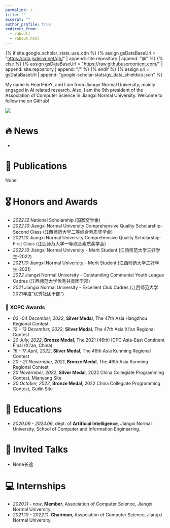 ```yaml
---
permalink: /
title: ""
excerpt: ""
author_profile: true
redirect_from: 
  - /about/
  - /about.html
---
```


{% if site.google_scholar_stats_use_cdn %}
{% assign gsDataBaseUrl = "https://cdn.jsdelivr.net/gh/" | append: site.repository | append: "@" %}
{% else %}
{% assign gsDataBaseUrl = "https://raw.githubusercontent.com/" | append: site.repository | append: "/" %}
{% endif %}
{% assign url = gsDataBaseUrl | append: "google-scholar-stats/gs_data_shieldsio.json" %}

<span class='anchor' id='about-me'></span>

My name is HeartFireY, and I am from Jiangxi Normal University, mainly engaged in AI related research. Also, I am the 9th president of the Association of Computer Science in Jiangxi Normal University. Welcome to follow me on GitHub!

 <a href='https://scholar.google.com/citations?user=DhtAFkwAAAAJ'><img src="https://img.shields.io/endpoint?url={{ url | url_encode }}&logo=Google%20Scholar&labelColor=f6f6f6&color=9cf&style=flat&label=citations"></a>


# 🔥 News
- 

# 📝 Publications 

None

# 🎖 Honors and Awards
- *2022.12* National Scholarship (国家奖学金)
- *2022.10*  Jiangxi Normal University Comprehensive Quality Scholarship- Second Class (江西师范大学二等综合素质奖学金)
- *2021.10* Jiangxi Normal University Comprehensive Quality Scholarship- First Class (江西师范大学一等综合素质奖学金)
- *2022.10* Jiangxi Normal University - Merit Student (江西师范大学三好学生-2022)
- *2021.10* Jiangxi Normal University - Merit Student (江西师范大学三好学生-2021)
- *2022* Jiangxi Normal University - Outstanding Communist Youth League Cadres (江西师范大学优秀共青团干部)
- *2021* Jiangxi Normal University - Excellent Club Cadres (江西师范大学2021年度“优秀社团干部”)

### 🎈 XCPC Awards

- *03 -04 December, 2022*, **Silver Medal**, The 47th Asia Hangzhou Regional Contest
- *12 - 13 December, 2022*, **Silver Medal**, The 47th Asia Xi'an Regional Contest
- *20 July, 2022*, **Bronze Medal**, The 2021 (46th) ICPC Asia-East Continent Final (Xi'an, China)
- *16 - 17 April, 2022*, **Silver Medal**, The 46th Asia Kunming Regional Contest
- *20 - 21 Novermber, 2021*, **Bronze Medal**, The 46th Asia Kunming Regional Contest
- *20 Novermber, 2022*, **Silver Medal**, 2022 China Collegiate Programming Contest, Mianyang Site
- *30 October, 2022*, **Bronze Medal**, 2022 China Collegiate Programming Contest, Guilin Site

# 📖 Educations
- *2020.09 - 2024.06*, dept. of **Artificial Intelligence**, Jiangxi Normal University, School of Computer and Information Engineering. 

# 💬 Invited Talks
- None长途

# 💻 Internships
- *2020.11 - now*, **Member**, Association of Computer Science, Jiangxi Normal University.
- *2021.10 - 2022.11*, **Chairman**, Association of Computer Science, Jiangxi Normal University.